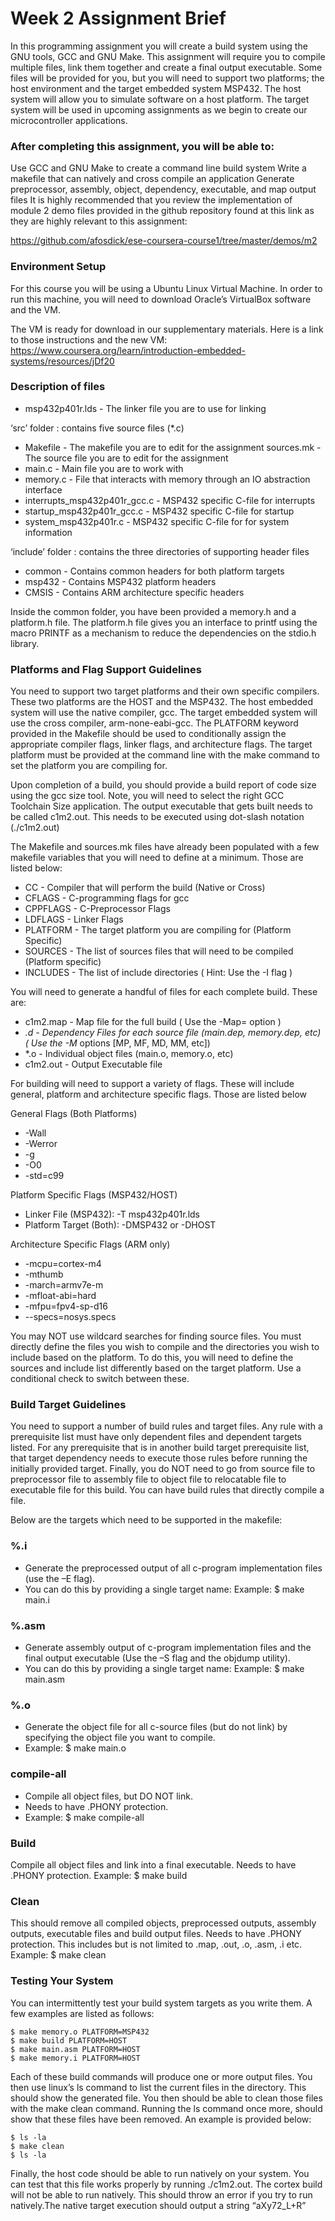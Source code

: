 <h1> Week 2 Assignment Brief </h1>

In this programming assignment you will create a build system using the GNU tools, GCC and GNU Make. This assignment will require you to compile multiple files, link them together and create a final output executable. Some files will be provided for you, but you will need to support two platforms; the host environment and the target embedded system MSP432. The host system will allow you to simulate software on a host platform. The target system will be used in upcoming assignments as we begin to create our microcontroller applications.

### After completing this assignment, you will be able to:

Use GCC and GNU Make to create a command line build system
Write a makefile that can natively and cross compile an application
Generate preprocessor, assembly, object, dependency, executable, and map output files
It is highly recommended that you review the implementation of module 2 demo files provided in the github repository found at this link as they are highly relevant to this assignment:

https://github.com/afosdick/ese-coursera-course1/tree/master/demos/m2

### Environment Setup

For this course you will be using a Ubuntu Linux Virtual Machine. In order to run this machine, you will need to download Oracle’s VirtualBox software and the VM.

The VM is ready for download in our supplementary materials. Here is a link to those instructions and the new VM: https://www.coursera.org/learn/introduction-embedded-systems/resources/jDf20

### Description of files

* msp432p401r.lds - The linker file you are to use for linking

‘src’ folder : contains five source files (*.c)

* Makefile - The makefile you are to edit for the assignment sources.mk - The source file you are to edit for the assignment
* main.c - Main file you are to work with
* memory.c - File that interacts with memory through an IO abstraction interface
* interrupts_msp432p401r_gcc.c - MSP432 specific C-file for interrupts
* startup_msp432p401r_gcc.c - MSP432 specific C-file for startup
* system_msp432p401r.c - MSP432 specific C-file for for system information

‘include’ folder : contains the three directories of supporting header files

* common - Contains common headers for both platform targets
* msp432 - Contains MSP432 platform headers
* CMSIS - Contains ARM architecture specific headers

Inside the common folder, you have been provided a memory.h and a platform.h file. The platform.h file gives you an interface to printf using the macro PRINTF as a mechanism to reduce the dependencies on the stdio.h library.

### Platforms and Flag Support Guidelines

You need to support two target platforms and their own specific compilers. These two platforms are the HOST and the MSP432. The host embedded system will use the native compiler, gcc. The target embedded system will use the cross compiler, arm-none-eabi-gcc. The PLATFORM keyword provided in the Makefile should be used to conditionally assign the appropriate compiler flags, linker flags, and architecture flags. The target platform must be provided at the command line with the make command to set the platform you are compiling for.

Upon completion of a build, you should provide a build report of code size using the gcc size tool. Note, you will need to select the right GCC Toolchain Size application. The output executable that gets built needs to be called c1m2.out. This needs to be executed using dot-slash notation (./c1m2.out)

The Makefile and sources.mk files have already been populated with a few makefile variables that you will need to define at a minimum. Those are listed below:

* CC - Compiler that will perform the build (Native or Cross)
* CFLAGS - C-programming flags for gcc
* CPPFLAGS - C-Preprocessor Flags
* LDFLAGS - Linker Flags
* PLATFORM - The target platform you are compiling for (Platform Specific)
* SOURCES - The list of sources files that will need to be compiled (Platform specific)
* INCLUDES - The list of include directories ( Hint: Use the -I flag )

You will need to generate a handful of files for each complete build. These are:

* c1m2.map - Map file for the full build ( Use the -Map=<FILE> option )
* *.d - Dependency Files for each source file (main.dep, memory.dep, etc) ( Use the -M* options [MP, MF, MD, MM, etc])
* *.o - Individual object files (main.o, memory.o, etc)
* c1m2.out - Output Executable file

For building will need to support a variety of flags. These will include general, platform and architecture specific flags. Those are listed below

General Flags (Both Platforms)

* -Wall
* -Werror
* -g
* -O0
* -std=c99

Platform Specific Flags (MSP432/HOST)

* Linker File (MSP432): -T msp432p401r.lds
* Platform Target (Both): -DMSP432 or -DHOST

Architecture Specific Flags (ARM only)

* -mcpu=cortex-m4
* -mthumb
* -march=armv7e-m
* -mfloat-abi=hard
* -mfpu=fpv4-sp-d16
* --specs=nosys.specs

You may NOT use wildcard searches for finding source files. You must directly define the files you wish to compile and the directories you wish to include based on the platform. To do this, you will need to define the sources and include list differently based on the target platform. Use a conditional check to switch between these.

### Build Target Guidelines

You need to support a number of build rules and target files. Any rule with a prerequisite list must have only dependent files and dependent targets listed. For any prerequisite that is in another build target prerequisite list, that target dependency needs to execute those rules before running the initially provided target. Finally, you do NOT need to go from source file to preprocessor file to assembly file to object file to relocatable file to executable file for this build. You can have build rules that directly compile a file.

Below are the targets which need to be supported in the makefile:

### %.i

* Generate the preprocessed output of all c-program implementation files (use the –E flag).
* You can do this by providing a single target name: Example:
    $ make main.i
    
### %.asm

* Generate assembly output of c-program implementation files and the final output executable (Use the –S flag and the objdump utility).
* You can do this by providing a single target name: Example:
    $ make main.asm
    
### %.o

* Generate the object file for all c-source files (but do not link) by specifying the object file you want to compile.
* Example:
    $ make main.o
    
### compile-all

* Compile all object files, but DO NOT link.
* Needs to have .PHONY protection.
* Example:
    $ make compile-all
    
### Build

Compile all object files and link into a final executable.
Needs to have .PHONY protection.
Example:
    $ make build
    
### Clean

This should remove all compiled objects, preprocessed outputs, assembly outputs, executable files and build output files.
Needs to have .PHONY protection.
This includes but is not limited to .map, .out, .o, .asm, .i etc. Example:
    $ make clean
    
### Testing Your System
 
You can intermittently test your build system targets as you write them. A few examples are listed as follows:

    $ make memory.o PLATFORM=MSP432
    $ make build PLATFORM=HOST
    $ make main.asm PLATFORM=HOST
    $ make memory.i PLATFORM=HOST


Each of these build commands will produce one or more output files. You then use linux’s ls command to list the current files in the directory. This should show the generated file. You then should be able to clean those files with the make clean command. Running the ls command once more, should show that these files have been removed. An example is provided below:

    $ ls -la
    $ make clean
    $ ls -la

Finally, the host code should be able to run natively on your system. You can test that this file works properly by running ./c1m2.out. The cortex build will not be able to run natively. This should throw an error if you try to run natively.The native target execution should output a string “aXy72_L+R”
